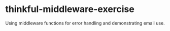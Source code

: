 # thinkful-middleware-exercise
Using middleware functions for error handling and demonstrating email use.
